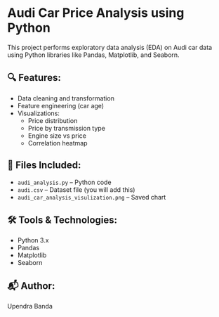 # Audi Car Price Analysis using Python

This project performs exploratory data analysis (EDA) on Audi car data using Python libraries like Pandas, Matplotlib, and Seaborn.

## 🔍 Features:
- Data cleaning and transformation
- Feature engineering (car age)
- Visualizations:
  - Price distribution
  - Price by transmission type
  - Engine size vs price
  - Correlation heatmap

## 📂 Files Included:
- `audi_analysis.py` – Python code
- `audi.csv` – Dataset file (you will add this)
- `audi_car_analysis_visulization.png` – Saved chart

## 🛠 Tools & Technologies:
- Python 3.x
- Pandas
- Matplotlib
- Seaborn

## 📬 Author:
Upendra Banda
